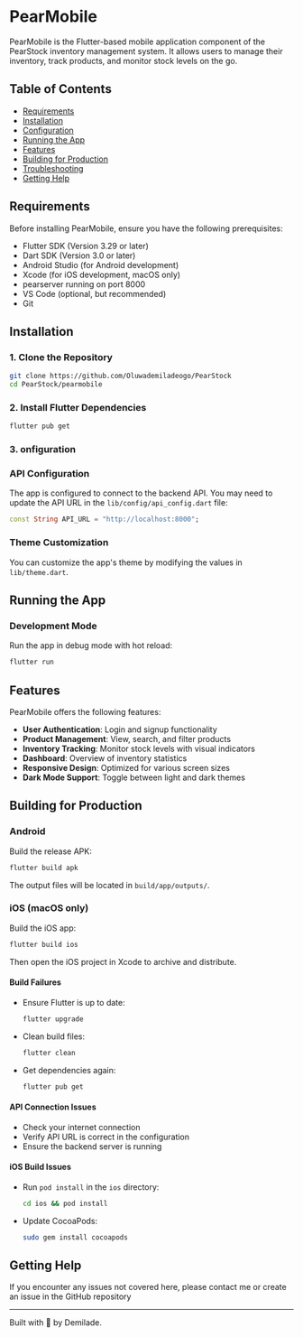 # PearMobile

PearMobile is the Flutter-based mobile application component of the PearStock inventory management system. It allows users to manage their inventory, track products, and monitor stock levels on the go.

## Table of Contents

- [Requirements](#requirements)
- [Installation](#installation)
- [Configuration](#configuration)
- [Running the App](#running-the-app)
- [Features](#features)
- [Building for Production](#building-for-production)
- [Troubleshooting](#troubleshooting)
- [Getting Help](#getting-help)

## Requirements

Before installing PearMobile, ensure you have the following prerequisites:

- Flutter SDK (Version 3.29 or later)
- Dart SDK (Version 3.0 or later)
- Android Studio (for Android development)
- Xcode (for iOS development, macOS only)
- pearserver running on port 8000
- VS Code (optional, but recommended)
- Git

## Installation

### 1. Clone the Repository

```sh
git clone https://github.com/Oluwademiladeogo/PearStock
cd PearStock/pearmobile
```

### 2. Install Flutter Dependencies

```sh
flutter pub get
```

### 3. onfiguration

### API Configuration

The app is configured to connect to the backend API. You may need to update the API URL in the `lib/config/api_config.dart` file:

```dart
const String API_URL = "http://localhost:8000";
```

### Theme Customization

You can customize the app's theme by modifying the values in `lib/theme.dart`.

## Running the App

### Development Mode

Run the app in debug mode with hot reload:

```sh
flutter run
```

## Features

PearMobile offers the following features:

- **User Authentication**: Login and signup functionality
- **Product Management**: View, search, and filter products
- **Inventory Tracking**: Monitor stock levels with visual indicators
- **Dashboard**: Overview of inventory statistics
- **Responsive Design**: Optimized for various screen sizes
- **Dark Mode Support**: Toggle between light and dark themes

## Building for Production

### Android

Build the release APK:

```sh
flutter build apk
```

The output files will be located in `build/app/outputs/`.

### iOS (macOS only)

Build the iOS app:

```sh
flutter build ios
```

Then open the iOS project in Xcode to archive and distribute.

#### Build Failures

- Ensure Flutter is up to date:
  ```sh
  flutter upgrade
  ```
- Clean build files:
  ```sh
  flutter clean
  ```
- Get dependencies again:
  ```sh
  flutter pub get
  ```

#### API Connection Issues

- Check your internet connection
- Verify API URL is correct in the configuration
- Ensure the backend server is running

#### iOS Build Issues

- Run `pod install` in the `ios` directory:
  ```sh
  cd ios && pod install
  ```
- Update CocoaPods:
  ```sh
  sudo gem install cocoapods
  ```

## Getting Help

If you encounter any issues not covered here, please contact me or create an issue in the GitHub repository

---

Built with 💙 by Demilade.